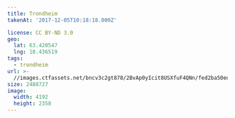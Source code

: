 ```yaml
---
title: Trondheim
takenAt: '2017-12-05T10:18:18.000Z'

license: CC BY-ND 3.0
geo:
  lat: 63.420547
  lng: 10.436519
tags:
  - trondheim
url: >-
  //images.ctfassets.net/bncv3c2gt878/2BvAp0yIcit8USXfuF4QNn/fed2ba50ed25e428468672bdff5f3f78/trondheim_38837566542_o
size: 2488727
image:
  width: 4192
  height: 2358
---
```

